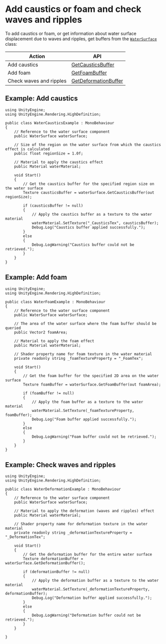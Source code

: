 # Add caustics or foam and check waves and ripples

To add caustics or foam, or get information about water surface displacement due to waves and ripples, get buffers from the [`WaterSurface`](xref:UnityEngine.Rendering.HighDefinition.WaterSurface) class:

| Action                      | API                                                               |
|-----------------------------|--------------------------------------------------------------------------------------------------------------------------------------------------------------------------|
| Add caustics            | [GetCausticsBuffer](../api/UnityEngine.Rendering.HighDefinition.WaterSurface.html#UnityEngine_Rendering_HighDefinition_WaterSurface_GetCausticsBuffer_System_Single__) |
| Add foam                | [GetFoamBuffer](../api/UnityEngine.Rendering.HighDefinition.WaterSurface.html#UnityEngine_Rendering_HighDefinition_WaterSurface_GetFoamBuffer_UnityEngine_Vector2__)   |
| Check waves and ripples | [GetDeformationBuffer](../api/UnityEngine.Rendering.HighDefinition.WaterSurface.html#UnityEngine_Rendering_HighDefinition_WaterSurface_GetDeformationBuffer)           |

## Example: Add caustics

```
using UnityEngine;
using UnityEngine.Rendering.HighDefinition;

public class WaterCausticsExample : MonoBehaviour
{
    // Reference to the water surface component
    public WaterSurface waterSurface;

    // Size of the region on the water surface from which the caustics effect is calculated
    public float regionSize = 1.0f;

    // Material to apply the caustics effect
    public Material waterMaterial;

    void Start()
    {
        // Get the caustics buffer for the specified region size on the water surface
        Texture causticsBuffer = waterSurface.GetCausticsBuffer(out regionSize);

        if (causticsBuffer != null)
        {
            // Apply the caustics buffer as a texture to the water material
            waterMaterial.SetTexture("_CausticsTex", causticsBuffer);
            Debug.Log("Caustics buffer applied successfully.");
        }
        else
        {
            Debug.LogWarning("Caustics buffer could not be retrieved.");
        }
    }
}
```

## Example: Add foam

```
using UnityEngine;
using UnityEngine.Rendering.HighDefinition;

public class WaterFoamExample : MonoBehaviour
{
    // Reference to the water surface component
    public WaterSurface waterSurface;

    // The area of the water surface where the foam buffer should be queried
    public Vector2 foamArea;

    // Material to apply the foam effect
    public Material waterMaterial;

    // Shader property name for foam texture in the water material
    private readonly string _foamTextureProperty = "_FoamTex";

    void Start()
    {
        // Get the foam buffer for the specified 2D area on the water surface
        Texture foamBuffer = waterSurface.GetFoamBuffer(out foamArea);

        if (foamBuffer != null)
        {
            // Apply the foam buffer as a texture to the water material
            waterMaterial.SetTexture(_foamTextureProperty, foamBuffer);
            Debug.Log("Foam buffer applied successfully.");
        }
        else
        {
            Debug.LogWarning("Foam buffer could not be retrieved.");
        }
    }
}
```

## Example: Check waves and ripples

```
using UnityEngine;
using UnityEngine.Rendering.HighDefinition;

public class WaterDeformationExample : MonoBehaviour
{
    // Reference to the water surface component
    public WaterSurface waterSurface;

    // Material to apply the deformation (waves and ripples) effect
    public Material waterMaterial;

    // Shader property name for deformation texture in the water material
    private readonly string _deformationTextureProperty = "_DeformationTex";

    void Start()
    {
        // Get the deformation buffer for the entire water surface
        Texture deformationBuffer = waterSurface.GetDeformationBuffer();

        if (deformationBuffer != null)
        {
            // Apply the deformation buffer as a texture to the water material
            waterMaterial.SetTexture(_deformationTextureProperty, deformationBuffer);
            Debug.Log("Deformation buffer applied successfully.");
        }
        else
        {
            Debug.LogWarning("Deformation buffer could not be retrieved.");
        }
    }

}
```
